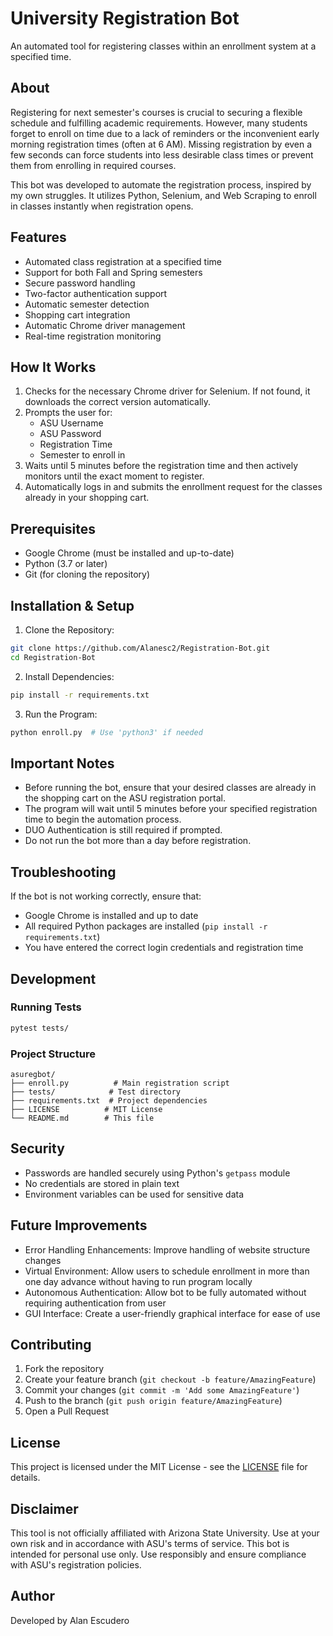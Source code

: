 # University Registration Bot

An automated tool for registering classes within an enrollment system at a specified time.

## About

Registering for next semester's courses is crucial to securing a flexible schedule and fulfilling academic requirements. However, many students forget to enroll on time due to a lack of reminders or the inconvenient early morning registration times (often at 6 AM). Missing registration by even a few seconds can force students into less desirable class times or prevent them from enrolling in required courses.

This bot was developed to automate the registration process, inspired by my own struggles. It utilizes Python, Selenium, and Web Scraping to enroll in classes instantly when registration opens.

## Features

- Automated class registration at a specified time
- Support for both Fall and Spring semesters
- Secure password handling
- Two-factor authentication support
- Automatic semester detection
- Shopping cart integration
- Automatic Chrome driver management
- Real-time registration monitoring

## How It Works

1. Checks for the necessary Chrome driver for Selenium. If not found, it downloads the correct version automatically.
2. Prompts the user for:
   - ASU Username
   - ASU Password
   - Registration Time
   - Semester to enroll in
3. Waits until 5 minutes before the registration time and then actively monitors until the exact moment to register.
4. Automatically logs in and submits the enrollment request for the classes already in your shopping cart.

## Prerequisites

- Google Chrome (must be installed and up-to-date)
- Python (3.7 or later)
- Git (for cloning the repository)

## Installation & Setup

1. Clone the Repository:
```bash
git clone https://github.com/Alanesc2/Registration-Bot.git
cd Registration-Bot
```

2. Install Dependencies:
```bash
pip install -r requirements.txt
```

3. Run the Program:
```bash
python enroll.py  # Use 'python3' if needed
```

## Important Notes

- Before running the bot, ensure that your desired classes are already in the shopping cart on the ASU registration portal.
- The program will wait until 5 minutes before your specified registration time to begin the automation process.
- DUO Authentication is still required if prompted.
- Do not run the bot more than a day before registration.

## Troubleshooting

If the bot is not working correctly, ensure that:
- Google Chrome is installed and up to date
- All required Python packages are installed (`pip install -r requirements.txt`)
- You have entered the correct login credentials and registration time

## Development

### Running Tests
```bash
pytest tests/
```

### Project Structure
```
asuregbot/
├── enroll.py          # Main registration script
├── tests/            # Test directory
├── requirements.txt  # Project dependencies
├── LICENSE          # MIT License
└── README.md        # This file
```

## Security

- Passwords are handled securely using Python's `getpass` module
- No credentials are stored in plain text
- Environment variables can be used for sensitive data

## Future Improvements

- Error Handling Enhancements: Improve handling of website structure changes
- Virtual Environment: Allow users to schedule enrollment in more than one day advance without having to run program locally
- Autonomous Authentication: Allow bot to be fully automated without requiring authentication from user
- GUI Interface: Create a user-friendly graphical interface for ease of use

## Contributing

1. Fork the repository
2. Create your feature branch (`git checkout -b feature/AmazingFeature`)
3. Commit your changes (`git commit -m 'Add some AmazingFeature'`)
4. Push to the branch (`git push origin feature/AmazingFeature`)
5. Open a Pull Request

## License

This project is licensed under the MIT License - see the [LICENSE](LICENSE) file for details.

## Disclaimer

This tool is not officially affiliated with Arizona State University. Use at your own risk and in accordance with ASU's terms of service. This bot is intended for personal use only. Use responsibly and ensure compliance with ASU's registration policies.

## Author

Developed by Alan Escudero 
